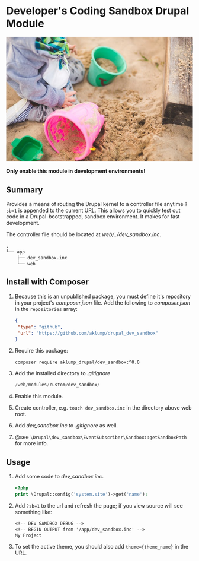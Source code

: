 # Developer's Coding Sandbox Drupal Module

![sandbox](images/sandbox.jpg)

**Only enable this module in development environments!**

## Summary

Provides a means of routing the Drupal kernel to a controller file anytime `?sb=1` is appended to the current URL. This allows you to quickly test out code in a Drupal-bootstrapped, sandbox environment. It makes for fast development.

The controller file should be located at _web/../dev_sandbox.inc_.

```text
.
└── app
    ├── dev_sandbox.inc
    └── web
```

## Install with Composer

1. Because this is an unpublished package, you must define it's repository in
   your project's _composer.json_ file. Add the following to _composer.json_ in
   the `repositories` array:
   
    ```json
    {
     "type": "github",
     "url": "https://github.com/aklump/drupal_dev_sandbox"
    }
    ```
1. Require this package:
   
    ```
    composer require aklump_drupal/dev_sandbox:^0.0
    ```
1. Add the installed directory to _.gitignore_
   
   ```php
   /web/modules/custom/dev_sandbox/
   ```

1. Enable this module.
1. Create controller, e.g. `touch dev_sandbox.inc` in the directory above web root.
2. Add _dev\_sandbox.inc_ to _.gitignore_ as well.
3. @see `\Drupal\dev_sandbox\EventSubscriber\Sandbox::getSandboxPath` for more info.

## Usage

1. Add some code to _dev\_sandbox.inc_.

      ```php
      <?php
      print \Drupal::config('system.site')->get('name');
      ```   
1. Add `?sb=1` to the url and refresh the page; if you view source will see something like:

      ```text
      <!-- DEV SANDBOX DEBUG -->
      <!-- BEGIN OUTPUT from '/app/dev_sandbox.inc' -->
      My Project
      ```
1. To set the active theme, you should also add `theme={theme_name}` in the URL.
